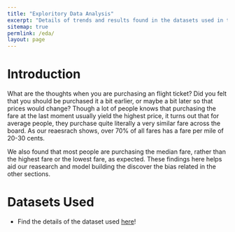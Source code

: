 ```yaml
---
title: "Exploritory Data Analysis"
excerpt: "Details of trends and results found in the datasets used in the project"
sitemap: true
permlink: /eda/
layout: page
---
```


# Introduction

What are the thoughts when you are purchasing an flight ticket? Did you felt that you should be purchased it a bit earlier, or maybe a bit later so that prices would change? Though a lot of people knows that purchasing the fare at the last moment usually yield the highest price, it turns out that for average people, they purchase quite literally a very similar fare across the board. As our reaesrach shows, over 70% of all fares has a fare per mile of 20-30 cents.

We also found that most people are purchasing the median fare, rather than the highest fare or the lowest fare, as expected. These findings here helps aid our reasearch and model building the discover the bias related in the other sections.

# Datasets Used
* Find the details of the dataset used [here](eda_pages/dataset.md)!
